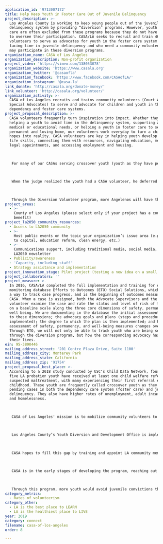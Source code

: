```yaml
---
application_id: '9713007172'
title: Help Keep Youth in Foster Care Out of Juvenile Delinquency
project_description: >-
  Los Angeles County is working to keep young people out of the juvenile
  delinquency system by providing “diversion” programs. However, youth in foster
  care are often excluded from these programs because they do not have a parent
  to oversee their participation. CASA/LA seeks to recruit and train 400
  volunteers to serve as advocates for youth in the foster care system who are
  facing time in juvenile delinquency and who need a community volunteer so they
  may participate in these diversion programs.
organization_name: CASA of Los Angeles
organization_description: Non-profit organization
project_video: 'https://vimeo.com/138053078'
organization_website: 'https://www.casala.org'
organization_twitter: '@casaofla'
organization_facebook: 'https://www.facebook.com/CASAofLA/'
organization_instagram: '@casa.la'
link_donate: 'http://casala.org/donate-money/'
link_volunteer: 'http://casala.org/volunteer/'
organization_activity: >-
  CASA of Los Angeles recruits and trains community volunteers (Court Appointed
  Special Advocates) to serve and advocate for children and youth in the
  dependency and foster care systems.
project_proposal_description: >-
  CASA volunteers frequently turn inspiration into impact. Whether they are
  helping a youth to avoid time in the delinquency system, supporting a child's
  medical or educational needs, or helping a youth in foster care to secure a
  permanent and loving home, our volunteers work everyday to turn a child's
  hopes into reality. CASA volunteers are key in helping youth develop essential
  life skills, connecting them with resources, navigating education, medical and
  legal appointments, and accessing employment and housing. 
   
   
   
   For many of our CASAs serving crossover youth (youth as they have pending cases in both the dependency care system (foster care) and juvenile delinquency), they might be the only person in the delinquency courtroom who truly knows the child. This happened last year in the case of a CASA youth who was accused of theft. When the youth went to court, he kept turning to his CASA to help him answer the questions. Finally, the judge asked who the person was, and the youth replied, "That's my CASA."
   
   
   
   When the judge realized the youth had a CASA volunteer, he deferred the case, noting that the youth had someone to guide him towards better decisions. For many youth in the dependency care system, they do not have such a person by their side, and the outcomes of their cases are not as fortunate. CASAs are the one person a youth can trust as they are consistent, caring, stable adults who are not paid to be there. For youth navigating the juvenile justice system, the CASA becomes a crucial lifeline through the judicial process. 
   
   
   
   Through the Diversion Volunteer program, more Angelenos will have the opportunity to stand by these youth, supporting them in the judicial process, and overseeing their court-ordered programs so that youth don't find themselves in the juvenile justice pipeline, greatly increasing their chances of adult incarceration, homelessness, and sadly for many young women (and men), sexual trafficking. CASAs can play an important role in diverting these tragic consequences and with the help of more Los Angeles community members, we can guide these youth toward better decisions.
project_areas:
  - >-
    County of Los Angeles (please select only if your project has a countywide
    benefit)
project_la2050_community_resources:
  - Access to LA2050 community
  - >-
    Host public events on the topic your organization’s issue area (e.g. access
    to capital, education reform, clean energy, etc.) 
  - >-
    Communications support, including traditional media, social media, and
    LA2050 newsletter
  - Publicity/awareness
  - 'Capacity, including staff'
  - Strategy assistance and implementation
project_innovation_stage: Pilot project (testing a new idea on a small scale to prove feasibility)
project_collaborators: ''
project_measure: >-
  In 2016, CASA/LA completed the full implementation and training for our new
  monitoring database Efforts to Outcomes (ETO) Social Solutions, which provides
  a way to track case progress, and is the beginning of outcomes measurement at
  CASA. When a case is assigned, both the Advocate Supervisors and the CASA
  volunteer examine the case and rate the status and level of risk of the child
  on a baseline scale along the three core dimensions of safety, permanency and
  well being. We are documenting in the database the initial assessment related
  to these dimensions; the advocacy goals and plans (steps and procedures to be
  implemented); the degree to which the plan is then implemented; and how the
  assessment of safety, permanency, and well-being measures changes over time.
  Through ETO, we will not only be able to track youth who are being served
  through the diversion program, but how the corresponding advocacy has impacted
  their lives.
ein: 95-3890446
mailing_address_street: '201 Centre Plaza Drive, Suite 1100'
mailing_address_city: Monterey Park
mailing_address_state: California
mailing_address_zip: '91754'
project_proposal_best_place: >-
  According to a 2018 study conducted by USC's Child Data Network, four out of
  five LA probation youth have received at least one child welfare referral for
  suspected maltreatment, with many experiencing their first referral early in
  childhood. These youth are frequently called crossover youth as they have
  pending cases in both the dependency care system (foster care) and juvenile
  delinquency. They also have higher rates of unemployment, adult incarceration,
  and homelessness. 
   
   
   
   CASA of Los Angeles' mission is to mobilize community volunteers to advocate for children in the Los Angeles County child welfare system who have experienced abuse and neglect. It is well-documented that child welfare struggles with racial, ethnic, and economic equity. CASA/LA has long recognized these disparities, and has worked to not only serve more children in care in order to ameliorate the consequences of economic, racial and ethnic disparities in the children and families we serve, but to prepare our community volunteers to support the establishment of more equitable opportunities for children and youth within the child welfare system and in life.
   
   
   
   Los Angeles County’s Youth Diversion and Development Office is implementing a comprehensive youth diversion model to link youth with community-based organizations that support their development, in lieu of an arrest or citation. Unfortunately, youth in foster care are not able to participate in this program unless a parent or guardian can monitor their participation.
   
   
   
   CASA hopes to fill this gap by training and appoint LA community members as advocates for these youth so they can participate in diversion programs. These volunteers will supervise and monitor youth’s participation in their diversion programs by advocating for access to services, supporting youth in navigating challenges with community based organizations (requests to change provider, address conflicts, etc.), addressing barriers to successful completion of the diversion plan (e.g., transportation), monitoring progress within the program, and coordinating between various parties on youth’s team. Through LA2050, CASA/LA will recruit and train 400 volunteers to serve this specific group of youth.
   
   
   
   CASA is in the early stages of developing the program, reaching out to current CASA volunteers to develop best practices, and working directly with the LA Dependency Court judicial officers to determine the best strategies for referral and assignment of CASA volunteers to crossover cases. CASA anticipates developing the training for this program over the summer of 2019, with a program to launch by mid-fall.
   
   
   
   Through this program, more youth would avoid juvenile convictions through the assignment of a CASA volunteer, so they may participate in diversion programs, providing LA community members the opportunity to help youth in foster care avoid the juvenile justice system, and live happier, healthier, more equitable lives.
category_metrics:
  - Rates of volunteerism
category_other:
  - LA is the best place to LEARN
  - LA is the healthiest place to LIVE
year: 2019
category: connect
filename: casa-of-los-angeles
order: 8

---
```


